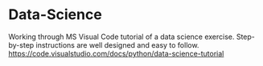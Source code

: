 # Data-Science
Working through MS Visual Code tutorial of a data science exercise. Step-by-step instructions are well designed and easy to follow. https://code.visualstudio.com/docs/python/data-science-tutorial
